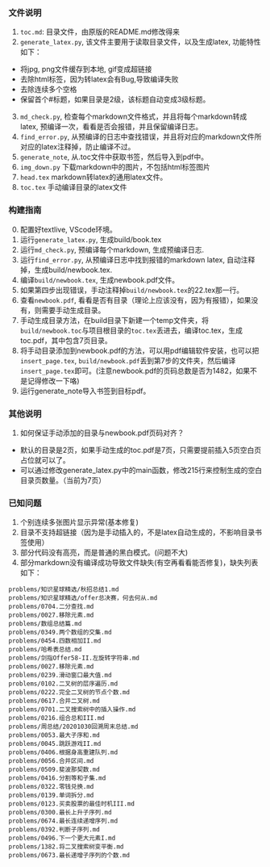 ### 文件说明
1. `toc.md`: 目录文件，由原版的README.md修改得来
2. `generate_latex.py`, 该文件主要用于读取目录文件，以及生成latex, 功能特性如下：
- 将jpg, png文件缓存到本地, gif变成超链接
- 去除html标签，因为转latex会有Bug,导致编译失败
- 去除连续多个空格
- 保留首个#标题，如果目录是2级，该标题自动变成3级标题。
3. `md_check.py`, 检查每个markdown文件格式，并且将每个markdown转成latex, 预编译一次，看看是否会报错，并且保留编译日志。
4. `find_error.py`, 从预编译的日志中查找错误，并且将对应的markdown文件所对应的latex注释掉，防止编译不过。
5. `generate_note`, 从.toc文件中获取书签，然后导入到pdf中。
6. `img_down.py` 下载markdown中的图片，不包括html标签图片
7. `head.tex` markdown转latex的通用latex文件。
8. `toc.tex` 手动编译目录的latex文件

### 构建指南
0. 配置好textlive, VScode环境。
1. 运行`generate_latex.py`, 生成build/book.tex
2. 运行`md_check.py`, 预编译每个markdown, 生成预编译日志.
3. 运行`find_error.py`, 从预编译日志中找到报错的markdown latex, 自动注释掉，生成build/newbook.tex.
4. 编译`build/newbook.tex`, 生成newbook.pdf文件。
5. 如果第四步出现错误，手动注释掉`build/newbook.tex`的22.tex那一行。
6. 查看`newbook.pdf`, 看看是否有目录（理论上应该没有，因为有报错），如果没有，则需要手动生成目录。
7. 手动生成目录方法，在build目录下新建一个temp文件夹，将`build/newbook.toc`与项目根目录的`toc.tex`丢进去，编译toc.tex，生成toc.pdf，其中包含7页目录。
8. 将手动目录添加到newbook.pdf的方法，可以用pdf编辑软件安装，也可以把`insert_page.tex`, `build/newbook.pdf`丢到第7步的文件夹，然后编译`insert_page.tex`即可。(注意newbook.pdf的页码总数是否为1482，如果不是记得修改一下咯)
9. 运行generate_note导入书签到目标pdf。

### 其他说明
1. 如何保证手动添加的目录与newbook.pdf页码对齐？
  - 默认的目录是2页，如果手动生成的toc.pdf是7页，只需要提前插入5页空白页占位就可以了。
  - 可以通过修改generate_latex.py中的main函数，修改215行来控制生成的空白目录页数量。（当前为7页）

### 已知问题
1. 个别连续多张图片显示异常(基本修复)
2. 目录不支持超链接（因为是手动插入的，不是latex自动生成的，不影响目录书签使用）
3. 部分代码没有高亮，而是普通的黑白模式。(问题不大)
4. 部分markdown没有编译成功导致文件缺失(有空再看看能否修复)，缺失列表如下：
```text
problems/知识星球精选/秋招总结1.md
problems/知识星球精选/offer总决赛，何去何从.md
problems/0704.二分查找.md
problems/0027.移除元素.md
problems/数组总结篇.md
problems/0349.两个数组的交集.md
problems/0454.四数相加II.md
problems/哈希表总结.md
problems/剑指Offer58-II.左旋转字符串.md
problems/0027.移除元素.md
problems/0239.滑动窗口最大值.md
problems/0102.二叉树的层序遍历.md
problems/0222.完全二叉树的节点个数.md
problems/0617.合并二叉树.md
problems/0701.二叉搜索树中的插入操作.md
problems/0216.组合总和III.md
problems/周总结/20201030回溯周末总结.md
problems/0053.最大子序和.md
problems/0045.跳跃游戏II.md
problems/0406.根据身高重建队列.md
problems/0056.合并区间.md
problems/0509.斐波那契数.md
problems/0416.分割等和子集.md
problems/0322.零钱兑换.md
problems/0139.单词拆分.md
problems/0123.买卖股票的最佳时机III.md
problems/0300.最长上升子序列.md
problems/0674.最长连续递增序列.md
problems/0392.判断子序列.md
problems/0496.下一个更大元素I.md
problems/1382.将二叉搜索树变平衡.md
problems/0673.最长递增子序列的个数.md
```